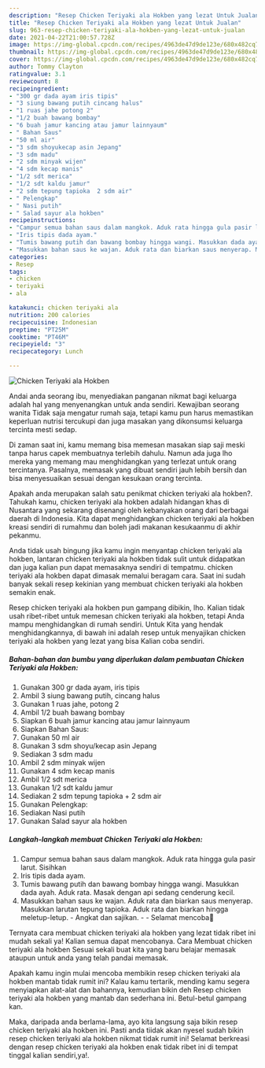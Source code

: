 ```yaml
---
description: "Resep Chicken Teriyaki ala Hokben yang lezat Untuk Jualan"
title: "Resep Chicken Teriyaki ala Hokben yang lezat Untuk Jualan"
slug: 963-resep-chicken-teriyaki-ala-hokben-yang-lezat-untuk-jualan
date: 2021-04-22T21:00:57.728Z
image: https://img-global.cpcdn.com/recipes/4963de47d9de123e/680x482cq70/chicken-teriyaki-ala-hokben-foto-resep-utama.jpg
thumbnail: https://img-global.cpcdn.com/recipes/4963de47d9de123e/680x482cq70/chicken-teriyaki-ala-hokben-foto-resep-utama.jpg
cover: https://img-global.cpcdn.com/recipes/4963de47d9de123e/680x482cq70/chicken-teriyaki-ala-hokben-foto-resep-utama.jpg
author: Tommy Clayton
ratingvalue: 3.1
reviewcount: 8
recipeingredient:
- "300 gr dada ayam iris tipis"
- "3 siung bawang putih cincang halus"
- "1 ruas jahe potong 2"
- "1/2 buah bawang bombay"
- "6 buah jamur kancing atau jamur lainnyaum"
- " Bahan Saus"
- "50 ml air"
- "3 sdm shoyukecap asin Jepang"
- "3 sdm madu"
- "2 sdm minyak wijen"
- "4 sdm kecap manis"
- "1/2 sdt merica"
- "1/2 sdt kaldu jamur"
- "2 sdm tepung tapioka  2 sdm air"
- " Pelengkap"
- " Nasi putih"
- " Salad sayur ala hokben"
recipeinstructions:
- "Campur semua bahan saus dalam mangkok. Aduk rata hingga gula pasir larut. Sisihkan"
- "Iris tipis dada ayam."
- "Tumis bawang putih dan bawang bombay hingga wangi. Masukkan dada ayah. Aduk rata. Masak dengan api sedang cenderung kecil."
- "Masukkan bahan saus ke wajan. Aduk rata dan biarkan saus menyerap. Masukkan larutan tepung tapioka. Aduk rata dan biarkan hingga meletup-letup. Angkat dan sajikan.  Selamat mencoba💐"
categories:
- Resep
tags:
- chicken
- teriyaki
- ala

katakunci: chicken teriyaki ala 
nutrition: 200 calories
recipecuisine: Indonesian
preptime: "PT25M"
cooktime: "PT46M"
recipeyield: "3"
recipecategory: Lunch

---
```



![Chicken Teriyaki ala Hokben](https://img-global.cpcdn.com/recipes/4963de47d9de123e/680x482cq70/chicken-teriyaki-ala-hokben-foto-resep-utama.jpg)

Andai anda seorang ibu, menyediakan panganan nikmat bagi keluarga adalah hal yang menyenangkan untuk anda sendiri. Kewajiban seorang  wanita Tidak saja mengatur rumah saja, tetapi kamu pun harus memastikan keperluan nutrisi tercukupi dan juga masakan yang dikonsumsi keluarga tercinta mesti sedap.

Di zaman  saat ini, kamu memang bisa memesan masakan siap saji meski tanpa harus capek membuatnya terlebih dahulu. Namun ada juga lho mereka yang memang mau menghidangkan yang terlezat untuk orang tercintanya. Pasalnya, memasak yang dibuat sendiri jauh lebih bersih dan bisa menyesuaikan sesuai dengan kesukaan orang tercinta. 



Apakah anda merupakan salah satu penikmat chicken teriyaki ala hokben?. Tahukah kamu, chicken teriyaki ala hokben adalah hidangan khas di Nusantara yang sekarang disenangi oleh kebanyakan orang dari berbagai daerah di Indonesia. Kita dapat menghidangkan chicken teriyaki ala hokben kreasi sendiri di rumahmu dan boleh jadi makanan kesukaanmu di akhir pekanmu.

Anda tidak usah bingung jika kamu ingin menyantap chicken teriyaki ala hokben, lantaran chicken teriyaki ala hokben tidak sulit untuk didapatkan dan juga kalian pun dapat memasaknya sendiri di tempatmu. chicken teriyaki ala hokben dapat dimasak memalui beragam cara. Saat ini sudah banyak sekali resep kekinian yang membuat chicken teriyaki ala hokben semakin enak.

Resep chicken teriyaki ala hokben pun gampang dibikin, lho. Kalian tidak usah ribet-ribet untuk memesan chicken teriyaki ala hokben, tetapi Anda mampu menghidangkan di rumah sendiri. Untuk Kita yang hendak menghidangkannya, di bawah ini adalah resep untuk menyajikan chicken teriyaki ala hokben yang lezat yang bisa Kalian coba sendiri.

<!--inarticleads1-->

##### Bahan-bahan dan bumbu yang diperlukan dalam pembuatan Chicken Teriyaki ala Hokben:

1. Gunakan 300 gr dada ayam, iris tipis
1. Ambil 3 siung bawang putih, cincang halus
1. Gunakan 1 ruas jahe, potong 2
1. Ambil 1/2 buah bawang bombay
1. Siapkan 6 buah jamur kancing atau jamur lainnyaum
1. Siapkan  Bahan Saus:
1. Gunakan 50 ml air
1. Gunakan 3 sdm shoyu/kecap asin Jepang
1. Sediakan 3 sdm madu
1. Ambil 2 sdm minyak wijen
1. Gunakan 4 sdm kecap manis
1. Ambil 1/2 sdt merica
1. Gunakan 1/2 sdt kaldu jamur
1. Sediakan 2 sdm tepung tapioka + 2 sdm air
1. Gunakan  Pelengkap:
1. Sediakan  Nasi putih
1. Gunakan  Salad sayur ala hokben




<!--inarticleads2-->

##### Langkah-langkah membuat Chicken Teriyaki ala Hokben:

1. Campur semua bahan saus dalam mangkok. Aduk rata hingga gula pasir larut. Sisihkan
1. Iris tipis dada ayam.
1. Tumis bawang putih dan bawang bombay hingga wangi. Masukkan dada ayah. Aduk rata. Masak dengan api sedang cenderung kecil.
1. Masukkan bahan saus ke wajan. Aduk rata dan biarkan saus menyerap. Masukkan larutan tepung tapioka. Aduk rata dan biarkan hingga meletup-letup. - Angkat dan sajikan. -  - Selamat mencoba💐




Ternyata cara membuat chicken teriyaki ala hokben yang lezat tidak ribet ini mudah sekali ya! Kalian semua dapat mencobanya. Cara Membuat chicken teriyaki ala hokben Sesuai sekali buat kita yang baru belajar memasak ataupun untuk anda yang telah pandai memasak.

Apakah kamu ingin mulai mencoba membikin resep chicken teriyaki ala hokben mantab tidak rumit ini? Kalau kamu tertarik, mending kamu segera menyiapkan alat-alat dan bahannya, kemudian bikin deh Resep chicken teriyaki ala hokben yang mantab dan sederhana ini. Betul-betul gampang kan. 

Maka, daripada anda berlama-lama, ayo kita langsung saja bikin resep chicken teriyaki ala hokben ini. Pasti anda tiidak akan nyesel sudah bikin resep chicken teriyaki ala hokben nikmat tidak rumit ini! Selamat berkreasi dengan resep chicken teriyaki ala hokben enak tidak ribet ini di tempat tinggal kalian sendiri,ya!.

